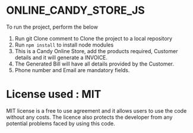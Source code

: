 # ONLINE_CANDY_STORE_JS
To run the project, perform the below
1. Run git Clone comment to Clone the project to a local repository
2. Run `npm install` to install node modules
3. This is a Candy Online Store, add the products required, Customer details and it will generate a INVOICE. 
4. The Generated Bill will have all details provided by the Customer.
5. Phone number and Email are mandatory fields.

# License used : MIT
MIT license is a free to use agreement and it allows users to use the code without any costs. 
The licence also protects the developer from any potential problems faced by using this code. 
